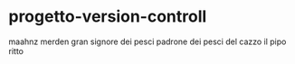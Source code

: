 # progetto-version-controll
maahnz
merden gran signore dei pesci padrone dei pesci del cazzo
il pipo ritto
